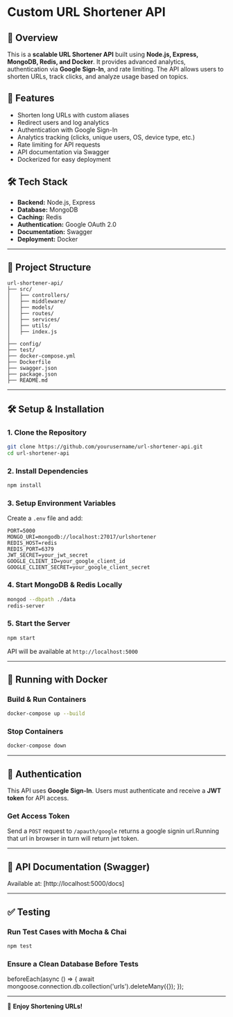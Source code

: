 # Custom URL Shortener API

## 📌 Overview
This is a **scalable URL Shortener API** built using **Node.js, Express, MongoDB, Redis, and Docker**. It provides advanced analytics, authentication via **Google Sign-In**, and rate limiting. The API allows users to shorten URLs, track clicks, and analyze usage based on topics.

## 🚀 Features
- Shorten long URLs with custom aliases
- Redirect users and log analytics
- Authentication with Google Sign-In
- Analytics tracking (clicks, unique users, OS, device type, etc.)
- Rate limiting for API requests
- API documentation via Swagger
- Dockerized for easy deployment

## 🛠️ Tech Stack
- **Backend:** Node.js, Express
- **Database:** MongoDB
- **Caching:** Redis
- **Authentication:** Google OAuth 2.0
- **Documentation:** Swagger
- **Deployment:** Docker

---

## 📂 Project Structure
```
url-shortener-api/
├── src/
│   ├── controllers/
│   ├── middleware/
│   ├── models/
│   ├── routes/
│   ├── services/
│   ├── utils/
│   ├── index.js
│
├── config/
├── test/
├── docker-compose.yml
├── Dockerfile
├── swagger.json
├── package.json
├── README.md
```

---

## 🛠️ Setup & Installation

### **1. Clone the Repository**
```sh
git clone https://github.com/yourusername/url-shortener-api.git
cd url-shortener-api
```

### **2. Install Dependencies**
```sh
npm install
```

### **3. Setup Environment Variables**
Create a `.env` file and add:
```
PORT=5000
MONGO_URI=mongodb://localhost:27017/urlshortener
REDIS_HOST=redis
REDIS_PORT=6379
JWT_SECRET=your_jwt_secret
GOOGLE_CLIENT_ID=your_google_client_id
GOOGLE_CLIENT_SECRET=your_google_client_secret
```

### **4. Start MongoDB & Redis Locally**
```sh
mongod --dbpath ./data
redis-server
```

### **5. Start the Server**
```sh
npm start
```
API will be available at `http://localhost:5000`

---

## 🐳 Running with Docker
### **Build & Run Containers**
```sh
docker-compose up --build
```

### **Stop Containers**
```sh
docker-compose down
```

---

## 🔑 Authentication
This API uses **Google Sign-In**. Users must authenticate and receive a **JWT token** for API access.

### **Get Access Token**
Send a `POST` request to `/apauth/google` returns a google signin url.Running that url in browser in turn will return jwt token.

---

## 📖 API Documentation (Swagger)
Available at: [http://localhost:5000/docs]

---

## ✅ Testing
### **Run Test Cases with Mocha & Chai**
```sh
npm test
```

### **Ensure a Clean Database Before Tests**
beforeEach(async () => {
  await mongoose.connection.db.collection('urls').deleteMany({});
});

---

🚀 **Enjoy Shortening URLs!**

